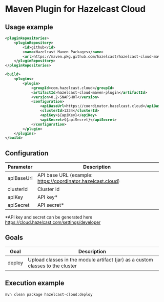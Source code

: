 # Maven Plugin for Hazelcast Cloud

## Usage example

```xml
<pluginRepositories>
    <pluginRepository>
        <id>github</id>
        <name>Hazelcast Maven Packages</name>
        <url>https://maven.pkg.github.com/hazelcast/hazelcast-cloud-maven-plugin</url>
    </pluginRepository>
</pluginRepositories>

<build>
    <plugins>
        <plugin>
            <groupId>com.hazelcast.cloud</groupId>
            <artifactId>hazelcast-cloud-maven-plugin</artifactId>
            <version>0.2-SNAPSHOT</version>
            <configuration>
                <apiBaseUrl>https://coordinator.hazelcast.cloud</apiBaseUrl>
                <clusterId>1234</clusterId>
                <apiKey>${apiKey}</apiKey>
                <apiSecret>${apiSecret}</apiSecret>
            </configuration>
        </plugin>
    </plugins>
</build>
```

## Configuration

| Parameter  | Description                                        |
|------------|----------------------------------------------------|
| apiBaseUrl | API base URL (example: https://coordinator.hazelcast.cloud) |
| clusterId | Cluster Id                                         |
| apiKey | API key*                                           |
| apiSecret| API secret*                                        |

*API key and secret can be generated here https://cloud.hazelcast.com/settings/developer

## Goals
| Goal | Description |
| --- | --- |
| deploy | Upload classes in the module artifact (jar) as a custom classes to the cluster |

## Execution example
```shell
mvn clean package hazelcast-cloud:deploy
```